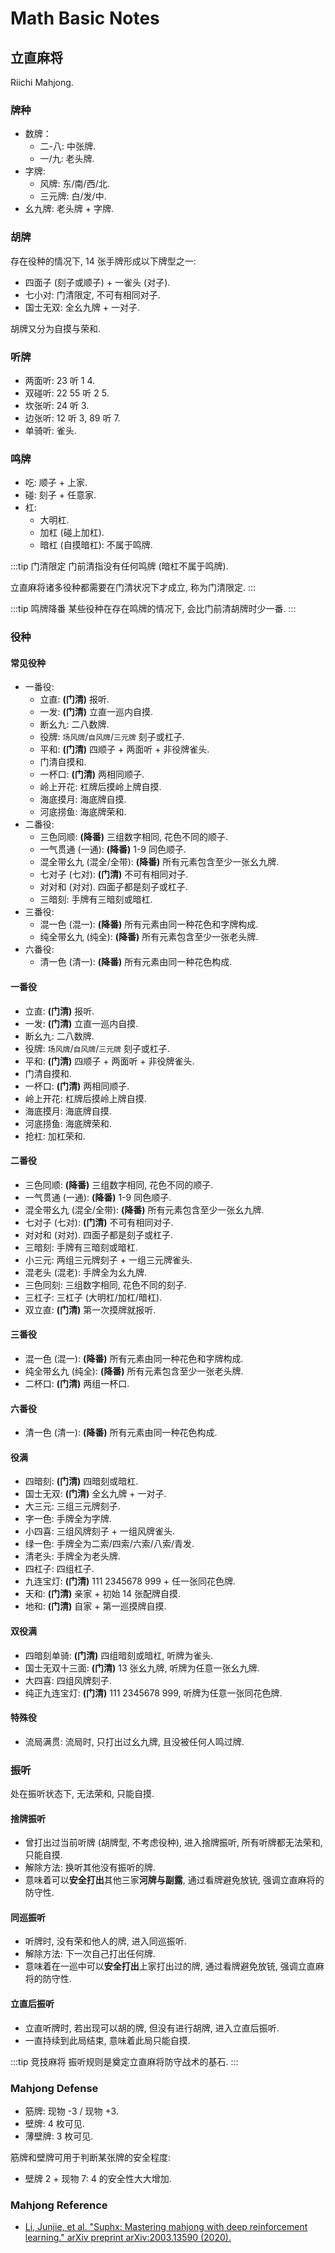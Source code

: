 # Math Basic Notes

## 立直麻将

Riichi Mahjong.

### 牌种

- 数牌：
  - 二-八: 中张牌.
  - 一/九: 老头牌.
- 字牌:
  - 风牌: 东/南/西/北.
  - 三元牌: 白/发/中.
- 幺九牌: 老头牌 + 字牌.

### 胡牌

存在役种的情况下, 14 张手牌形成以下牌型之一:

- 四面子 (刻子或顺子) + 一雀头 (对子).
- 七小对: 门清限定, 不可有相同对子.
- 国士无双: 全幺九牌 + 一对子.

胡牌又分为自摸与荣和.

### 听牌

- 两面听: 23 听 1 4.
- 双碰听: 22 55 听 2 5.
- 坎张听: 24 听 3.
- 边张听: 12 听 3, 89 听 7.
- 单骑听: 雀头.

### 鸣牌

- 吃: 顺子 + 上家.
- 碰: 刻子 + 任意家.
- 杠:
  - 大明杠.
  - 加杠 (碰上加杠).
  - 暗杠 (自摸暗杠): 不属于鸣牌.

:::tip 门清限定
门前清指没有任何鸣牌 (暗杠不属于鸣牌).

立直麻将诸多役种都需要在门清状况下才成立,
称为门清限定.
:::

:::tip 鸣牌降番
某些役种在存在鸣牌的情况下,
会比门前清胡牌时少一番.
:::

### 役种

#### 常见役种

- 一番役:
  - 立直: **(门清)** 报听.
  - 一发: **(门清)** 立直一巡内自摸.
  - 断幺九: 二八数牌.
  - 役牌: `场风牌`/`自风牌`/`三元牌` 刻子或杠子.
  - 平和: **(门清)** 四顺子 + 两面听 + 非役牌雀头.
  - 门清自摸和.
  - 一杯口: **(门清)** 两相同顺子.
  - 岭上开花: 杠牌后摸岭上牌自摸.
  - 海底摸月: 海底牌自摸.
  - 河底捞鱼: 海底牌荣和.
- 二番役:
  - 三色同顺: **(降番)** 三组数字相同, 花色不同的顺子.
  - 一气贯通 (一通): **(降番)** 1-9 同色顺子.
  - 混全带幺九 (混全/全带): **(降番)** 所有元素包含至少一张幺九牌.
  - 七对子 (七对): **(门清)** 不可有相同对子.
  - 对对和 (对对). 四面子都是刻子或杠子.
  - 三暗刻: 手牌有三暗刻或暗杠.
- 三番役:
  - 混一色 (混一): **(降番)** 所有元素由同一种花色和字牌构成.
  - 纯全带幺九 (纯全): **(降番)** 所有元素包含至少一张老头牌.
- 六番役:
  - 清一色 (清一): **(降番)** 所有元素由同一种花色构成.

#### 一番役

- 立直: **(门清)** 报听.
- 一发: **(门清)** 立直一巡内自摸.
- 断幺九: 二八数牌.
- 役牌: `场风牌`/`自风牌`/`三元牌` 刻子或杠子.
- 平和: **(门清)** 四顺子 + 两面听 + 非役牌雀头.
- 门清自摸和.
- 一杯口: **(门清)** 两相同顺子.
- 岭上开花: 杠牌后摸岭上牌自摸.
- 海底摸月: 海底牌自摸.
- 河底捞鱼: 海底牌荣和.
- 抢杠: 加杠荣和.

#### 二番役

- 三色同顺: **(降番)** 三组数字相同, 花色不同的顺子.
- 一气贯通 (一通): **(降番)** 1-9 同色顺子.
- 混全带幺九 (混全/全带): **(降番)** 所有元素包含至少一张幺九牌.
- 七对子 (七对): **(门清)** 不可有相同对子.
- 对对和 (对对). 四面子都是刻子或杠子.
- 三暗刻: 手牌有三暗刻或暗杠.
- 小三元: 两组三元牌刻子 + 一组三元牌雀头.
- 混老头 (混老): 手牌全为幺九牌.
- 三色同刻: 三组数字相同, 花色不同的刻子.
- 三杠子: 三杠子 (大明杠/加杠/暗杠).
- 双立直: **(门清)** 第一次摸牌就报听.

#### 三番役

- 混一色 (混一): **(降番)** 所有元素由同一种花色和字牌构成.
- 纯全带幺九 (纯全): **(降番)** 所有元素包含至少一张老头牌.
- 二杯口: **(门清)** 两组一杯口.

#### 六番役

- 清一色 (清一): **(降番)** 所有元素由同一种花色构成.

#### 役满

- 四暗刻: **(门清)** 四暗刻或暗杠.
- 国士无双: **(门清)** 全幺九牌 + 一对子.
- 大三元: 三组三元牌刻子.
- 字一色: 手牌全为字牌.
- 小四喜: 三组风牌刻子 + 一组风牌雀头.
- 绿一色: 手牌全为二索/四索/六索/八索/青发.
- 清老头: 手牌全为老头牌.
- 四杠子: 四组杠子.
- 九连宝灯: **(门清)** 111 2345678 999 + 任一张同花色牌.
- 天和: **(门清)** 亲家 + 初始 14 张配牌自摸.
- 地和: **(门清)** 自家 + 第一巡摸牌自摸.

#### 双役满

- 四暗刻单骑: **(门清)** 四组暗刻或暗杠, 听牌为雀头.
- 国士无双十三面: **(门清)** 13 张幺九牌, 听牌为任意一张幺九牌.
- 大四喜: 四组风牌刻子.
- 纯正九连宝灯: **(门清)** 111 2345678 999, 听牌为任意一张同花色牌.

#### 特殊役

- 流局满贯: 流局时, 只打出过幺九牌, 且没被任何人鸣过牌.

### 振听

处在振听状态下, 无法荣和, 只能自摸.

#### 捨牌振听

- 曾打出过当前听牌 (胡牌型, 不考虑役种), 进入捨牌振听, 所有听牌都无法荣和, 只能自摸.
- 解除方法: 换听其他没有振听的牌.
- 意味着可以**安全打出**其他三家**河牌与副露**,
  通过看牌避免放铳, 强调立直麻将的防守性.

#### 同巡振听

- 听牌时, 没有荣和他人的牌, 进入同巡振听.
- 解除方法: 下一次自己打出任何牌.
- 意味着在一巡中可以**安全打出**上家打出过的牌,
  通过看牌避免放铳, 强调立直麻将的防守性.

#### 立直后振听

- 立直听牌时, 若出现可以胡的牌, 但没有进行胡牌, 进入立直后振听.
- 一直持续到此局结束, 意味着此局只能自摸.

:::tip 竞技麻将
振听规则是奠定立直麻将防守战术的基石.
:::

### Mahjong Defense

- 筋牌: 现物 -3 / 现物 +3.
- 壁牌: 4 枚可见.
- 薄壁牌: 3 枚可见.

筋牌和壁牌可用于判断某张牌的安全程度:

- 壁牌 2 + 现物 7: 4 的安全性大大增加.

### Mahjong Reference

- [Li, Junjie, et al. "Suphx: Mastering mahjong with deep reinforcement learning." arXiv preprint arXiv:2003.13590 (2020).](https://arxiv.org/pdf/2003.13590.pdf)
